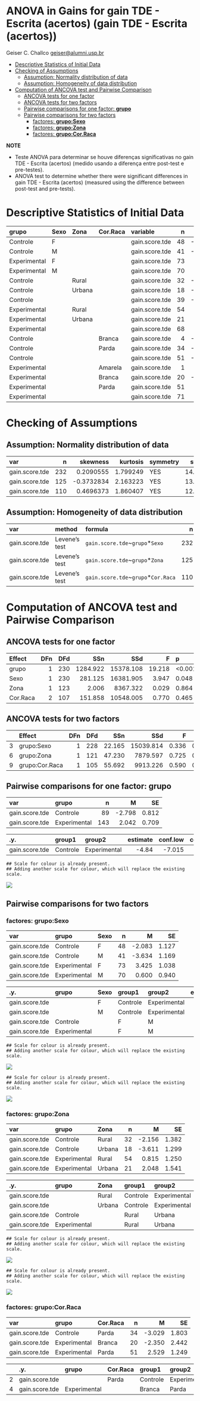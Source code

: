 ANOVA in Gains for gain TDE - Escrita (acertos) (gain TDE - Escrita
(acertos))
================
Geiser C. Challco <geiser@alumni.usp.br>

- [Descriptive Statistics of Initial
  Data](#descriptive-statistics-of-initial-data)
- [Checking of Assumptions](#checking-of-assumptions)
  - [Assumption: Normality distribution of
    data](#assumption-normality-distribution-of-data)
  - [Assumption: Homogeneity of data
    distribution](#assumption-homogeneity-of-data-distribution)
- [Computation of ANCOVA test and Pairwise
  Comparison](#computation-of-ancova-test-and-pairwise-comparison)
  - [ANCOVA tests for one factor](#ancova-tests-for-one-factor)
  - [ANCOVA tests for two factors](#ancova-tests-for-two-factors)
  - [Pairwise comparisons for one factor:
    **grupo**](#pairwise-comparisons-for-one-factor-grupo)
  - [Pairwise comparisons for two
    factors](#pairwise-comparisons-for-two-factors)
    - [factores: **grupo:Sexo**](#factores-gruposexo)
    - [factores: **grupo:Zona**](#factores-grupozona)
    - [factores: **grupo:Cor.Raca**](#factores-grupocorraca)

**NOTE**

- Teste ANOVA para determinar se houve diferenças significativas no gain
  TDE - Escrita (acertos) (medido usando a diferença entre post-test e
  pre-testes).
- ANOVA test to determine whether there were significant differences in
  gain TDE - Escrita (acertos) (measured using the difference between
  post-test and pre-tests).

# Descriptive Statistics of Initial Data

| grupo        | Sexo | Zona   | Cor.Raca | variable       |   n |   mean | median | min | max |     sd |    se |    ci |   iqr |
|:-------------|:-----|:-------|:---------|:---------------|----:|-------:|-------:|----:|----:|-------:|------:|------:|------:|
| Controle     | F    |        |          | gain.score.tde |  48 | -2.083 |   -2.0 | -21 |  20 |  7.811 | 1.127 | 2.268 |  7.25 |
| Controle     | M    |        |          | gain.score.tde |  41 | -3.634 |   -1.0 | -28 |   8 |  7.482 | 1.169 | 2.362 |  9.00 |
| Experimental | F    |        |          | gain.score.tde |  73 |  3.425 |    2.0 | -11 |  37 |  8.868 | 1.038 | 2.069 |  9.00 |
| Experimental | M    |        |          | gain.score.tde |  70 |  0.600 |    1.0 | -28 |  17 |  7.867 | 0.940 | 1.876 |  9.00 |
| Controle     |      | Rural  |          | gain.score.tde |  32 | -2.156 |   -0.5 | -28 |   8 |  7.817 | 1.382 | 2.818 |  7.50 |
| Controle     |      | Urbana |          | gain.score.tde |  18 | -3.611 |   -2.0 | -18 |   4 |  5.511 | 1.299 | 2.740 |  3.75 |
| Controle     |      |        |          | gain.score.tde |  39 | -2.949 |   -2.0 | -20 |  20 |  8.466 | 1.356 | 2.745 |  8.50 |
| Experimental |      | Rural  |          | gain.score.tde |  54 |  0.815 |    1.0 | -28 |  26 |  9.186 | 1.250 | 2.507 |  8.75 |
| Experimental |      | Urbana |          | gain.score.tde |  21 |  2.048 |    1.0 | -10 |  18 |  7.060 | 1.541 | 3.214 |  7.00 |
| Experimental |      |        |          | gain.score.tde |  68 |  3.015 |    2.0 | -12 |  37 |  8.289 | 1.005 | 2.006 |  9.00 |
| Controle     |      |        | Branca   | gain.score.tde |   4 | -3.500 |   -3.0 |  -7 |  -1 |  2.646 | 1.323 | 4.210 |  3.00 |
| Controle     |      |        | Parda    | gain.score.tde |  34 | -3.029 |   -2.5 | -28 |  20 | 10.515 | 1.803 | 3.669 | 13.50 |
| Controle     |      |        |          | gain.score.tde |  51 | -2.588 |   -1.0 | -18 |   9 |  5.449 | 0.763 | 1.532 |  5.50 |
| Experimental |      |        | Amarela  | gain.score.tde |   1 |  0.000 |    0.0 |   0 |   0 |        |       |       |  0.00 |
| Experimental |      |        | Branca   | gain.score.tde |  20 | -2.350 |   -2.5 | -28 |  26 | 10.922 | 2.442 | 5.112 |  6.50 |
| Experimental |      |        | Parda    | gain.score.tde |  51 |  2.529 |    2.0 | -13 |  37 |  8.918 | 1.249 | 2.508 |  9.00 |
| Experimental |      |        |          | gain.score.tde |  71 |  2.958 |    2.0 | -12 |  22 |  7.084 | 0.841 | 1.677 |  7.00 |

# Checking of Assumptions

## Assumption: Normality distribution of data

| var            |   n |   skewness | kurtosis | symmetry | statistic | method     |         p | p.signif | normality |
|:---------------|----:|-----------:|---------:|:---------|----------:|:-----------|----------:|:---------|:----------|
| gain.score.tde | 232 |  0.2090555 | 1.799249 | YES      |  14.74871 | D’Agostino | 0.0006271 | \*\*     | \-        |
| gain.score.tde | 125 | -0.3732834 | 2.163223 | YES      |  13.55346 | D’Agostino | 0.0011400 | \*       | QQ        |
| gain.score.tde | 110 |  0.4696373 | 1.860407 | YES      |  12.58973 | D’Agostino | 0.0018458 | \*       | QQ        |

## Assumption: Homogeneity of data distribution

| var            | method        | formula                              |   n | df1 | df2 | statistic |         p | p.signif |
|:---------------|:--------------|:-------------------------------------|----:|----:|----:|----------:|----------:|:---------|
| gain.score.tde | Levene’s test | `gain.score.tde`~`grupo`\*`Sexo`     | 232 |   3 | 228 | 0.4029079 | 0.7510458 | ns       |
| gain.score.tde | Levene’s test | `gain.score.tde`~`grupo`\*`Zona`     | 125 |   3 | 121 | 1.2165109 | 0.3067299 | ns       |
| gain.score.tde | Levene’s test | `gain.score.tde`~`grupo`\*`Cor.Raca` | 110 |   4 | 105 | 1.1623169 | 0.3317496 | ns       |

# Computation of ANCOVA test and Pairwise Comparison

## ANCOVA tests for one factor

| Effect   | DFn | DFd |      SSn |       SSd |      F | p       |   ges | p\<.05 |
|:---------|----:|----:|---------:|----------:|-------:|:--------|------:|:-------|
| grupo    |   1 | 230 | 1284.922 | 15378.108 | 19.218 | \<0.001 | 0.077 | \*     |
| Sexo     |   1 | 230 |  281.125 | 16381.905 |  3.947 | 0.048   | 0.017 | \*     |
| Zona     |   1 | 123 |    2.006 |  8367.322 |  0.029 | 0.864   | 0.000 |        |
| Cor.Raca |   2 | 107 |  151.858 | 10548.005 |  0.770 | 0.465   | 0.014 |        |

## ANCOVA tests for two factors

|     | Effect         | DFn | DFd |    SSn |       SSd |     F |     p |   ges | p\<.05 |
|:----|:---------------|----:|----:|-------:|----------:|------:|------:|------:|:-------|
| 3   | grupo:Sexo     |   1 | 228 | 22.165 | 15039.814 | 0.336 | 0.563 | 0.001 |        |
| 6   | grupo:Zona     |   1 | 121 | 47.230 |  7879.597 | 0.725 | 0.396 | 0.006 |        |
| 9   | grupo:Cor.Raca |   1 | 105 | 55.692 |  9913.226 | 0.590 | 0.444 | 0.006 |        |

## Pairwise comparisons for one factor: **grupo**

| var            | grupo        |   n |      M |    SE |
|:---------------|:-------------|----:|-------:|------:|
| gain.score.tde | Controle     |  89 | -2.798 | 0.812 |
| gain.score.tde | Experimental | 143 |  2.042 | 0.709 |

| .y.            | group1   | group2       | estimate | conf.low | conf.high |    se | statistic | p       | p.adj   | p.adj.signif |
|:---------------|:---------|:-------------|---------:|---------:|----------:|------:|----------:|:--------|:--------|:-------------|
| gain.score.tde | Controle | Experimental |    -4.84 |   -7.015 |    -2.664 | 1.104 |    -4.384 | \<0.001 | \<0.001 | \*\*\*\*     |

    ## Scale for colour is already present.
    ## Adding another scale for colour, which will replace the existing scale.

![](C:/Users/geise/OneDrive/Workspace/WordGen-Stari-2/results/wordgen-gain.score.tde-Serie-8-ano-gain_files/figure-gfm/unnamed-chunk-18-1.png)<!-- -->

## Pairwise comparisons for two factors

### factores: **grupo:Sexo**

| var            | grupo        | Sexo |   n |      M |    SE |
|:---------------|:-------------|:-----|----:|-------:|------:|
| gain.score.tde | Controle     | F    |  48 | -2.083 | 1.127 |
| gain.score.tde | Controle     | M    |  41 | -3.634 | 1.169 |
| gain.score.tde | Experimental | F    |  73 |  3.425 | 1.038 |
| gain.score.tde | Experimental | M    |  70 |  0.600 | 0.940 |

| .y.            | grupo        | Sexo | group1   | group2       | estimate | conf.low | conf.high |    se | statistic | p       | p.adj   | p.adj.signif |
|:---------------|:-------------|:-----|:---------|:-------------|---------:|---------:|----------:|------:|----------:|:--------|:--------|:-------------|
| gain.score.tde |              | F    | Controle | Experimental |   -5.508 |   -8.482 |    -2.534 | 1.509 |    -3.649 | \<0.001 | \<0.001 | \*\*\*       |
| gain.score.tde |              | M    | Controle | Experimental |   -4.234 |   -7.381 |    -1.087 | 1.597 |    -2.651 | 0.009   | 0.009   | \*\*         |
| gain.score.tde | Controle     |      | F        | M            |    1.551 |   -1.852 |     4.954 | 1.727 |     0.898 | 0.37    | 0.37    | ns           |
| gain.score.tde | Experimental |      | F        | M            |    2.825 |    0.148 |     5.502 | 1.359 |     2.079 | 0.039   | 0.039   | \*           |

    ## Scale for colour is already present.
    ## Adding another scale for colour, which will replace the existing scale.

![](C:/Users/geise/OneDrive/Workspace/WordGen-Stari-2/results/wordgen-gain.score.tde-Serie-8-ano-gain_files/figure-gfm/unnamed-chunk-28-1.png)<!-- -->

    ## Scale for colour is already present.
    ## Adding another scale for colour, which will replace the existing scale.

![](C:/Users/geise/OneDrive/Workspace/WordGen-Stari-2/results/wordgen-gain.score.tde-Serie-8-ano-gain_files/figure-gfm/unnamed-chunk-29-1.png)<!-- -->

### factores: **grupo:Zona**

| var            | grupo        | Zona   |   n |      M |    SE |
|:---------------|:-------------|:-------|----:|-------:|------:|
| gain.score.tde | Controle     | Rural  |  32 | -2.156 | 1.382 |
| gain.score.tde | Controle     | Urbana |  18 | -3.611 | 1.299 |
| gain.score.tde | Experimental | Rural  |  54 |  0.815 | 1.250 |
| gain.score.tde | Experimental | Urbana |  21 |  2.048 | 1.541 |

| .y.            | grupo        | Zona   | group1   | group2       | estimate | conf.low | conf.high |    se | statistic |     p | p.adj | p.adj.signif |
|:---------------|:-------------|:-------|:---------|:-------------|---------:|---------:|----------:|------:|----------:|------:|------:|:-------------|
| gain.score.tde |              | Rural  | Controle | Experimental |   -2.971 |   -6.535 |     0.593 | 1.800 |    -1.650 | 0.101 | 0.101 | ns           |
| gain.score.tde |              | Urbana | Controle | Experimental |   -5.659 |  -10.790 |    -0.527 | 2.592 |    -2.183 | 0.031 | 0.031 | \*           |
| gain.score.tde | Controle     |        | Rural    | Urbana       |    1.455 |   -3.252 |     6.162 | 2.378 |     0.612 | 0.542 | 0.542 | ns           |
| gain.score.tde | Experimental |        | Rural    | Urbana       |   -1.233 |   -5.341 |     2.876 | 2.075 |    -0.594 | 0.554 | 0.554 | ns           |

    ## Scale for colour is already present.
    ## Adding another scale for colour, which will replace the existing scale.

![](C:/Users/geise/OneDrive/Workspace/WordGen-Stari-2/results/wordgen-gain.score.tde-Serie-8-ano-gain_files/figure-gfm/unnamed-chunk-37-1.png)<!-- -->

    ## Scale for colour is already present.
    ## Adding another scale for colour, which will replace the existing scale.

![](C:/Users/geise/OneDrive/Workspace/WordGen-Stari-2/results/wordgen-gain.score.tde-Serie-8-ano-gain_files/figure-gfm/unnamed-chunk-38-1.png)<!-- -->

### factores: **grupo:Cor.Raca**

| var            | grupo        | Cor.Raca |   n |      M |    SE |
|:---------------|:-------------|:---------|----:|-------:|------:|
| gain.score.tde | Controle     | Parda    |  34 | -3.029 | 1.803 |
| gain.score.tde | Experimental | Branca   |  20 | -2.350 | 2.442 |
| gain.score.tde | Experimental | Parda    |  51 |  2.529 | 1.249 |

|     | .y.            | grupo        | Cor.Raca | group1   | group2       | estimate | conf.low | conf.high |    se | statistic |     p | p.adj | p.adj.signif |
|:----|:---------------|:-------------|:---------|:---------|:-------------|---------:|---------:|----------:|------:|----------:|------:|------:|:-------------|
| 2   | gain.score.tde |              | Parda    | Controle | Experimental |   -5.559 |   -9.884 |    -1.234 | 2.180 |    -2.549 | 0.012 | 0.012 | \*           |
| 4   | gain.score.tde | Experimental |          | Branca   | Parda        |   -4.879 |  -10.033 |     0.274 | 2.598 |    -1.878 | 0.063 | 0.063 | ns           |
